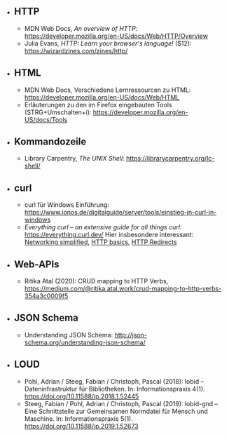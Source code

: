 - ## HTTP
	- MDN Web Docs, *An overview of HTTP*: https://developer.mozilla.org/en-US/docs/Web/HTTP/Overview
	- Julia Evans, *HTTP: Learn your browser's language!* ($12): https://wizardzines.com/zines/http/
- ## HTML
  * MDN Web Docs, Verschiedene Lernressourcen zu HTML: https://developer.mozilla.org/en-US/docs/Web/HTML
  * Erläuterungen zu den im Firefox eingebauten Tools (STRG+Umschalten+i): https://developer.mozilla.org/en-US/docs/Tools
- ## Kommandozeile
	- Library Carpentry, *The UNIX Shell*: https://librarycarpentry.org/lc-shell/
- ## curl
	- curl für Windows Einführung: https://www.ionos.de/digitalguide/server/tools/einstieg-in-curl-in-windows
	- *Everything curl – an extensive guide for all things curl*: https://everything.curl.dev/ Hier insbesondere interessant: [Networking simplified](https://everything.curl.dev/protocols/network), [HTTP basics](https://everything.curl.dev/http/basics), [HTTP Redirects](https://everything.curl.dev/http/redirects)
- ## Web-APIs
	- Ritika Atal (2020): CRUD mapping to HTTP Verbs, https://medium.com/@ritika.atal.work/crud-mapping-to-http-verbs-354a3c0009f5
- ## JSON Schema
	- Understanding JSON Schema: http://json-schema.org/understanding-json-schema/
- ## LOUD
  * Pohl, Adrian / Steeg, Fabian / Christoph, Pascal (2018): lobid – Dateninfrastruktur für Bibliotheken. In: Informationspraxis 4(1). https://doi.org/10.11588/ip.2018.1.52445
  * Steeg, Fabian / Pohl, Adrian / Christoph, Pascal (2019): lobid-gnd – Eine Schnittstelle zur Gemeinsamen Normdatei für Mensch und Maschine. In: Informationspraxis 5(1). https://doi.org/10.11588/ip.2019.1.52673